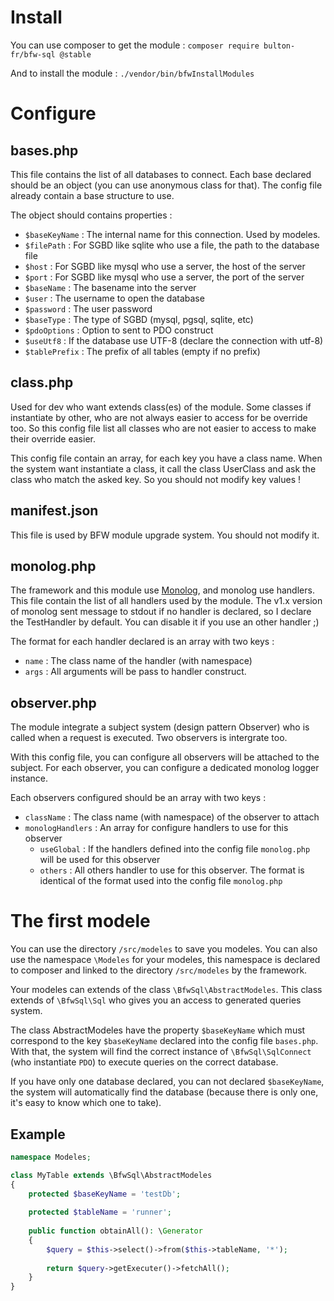 # Install

You can use composer to get the module : `composer require bulton-fr/bfw-sql @stable`

And to install the module : `./vendor/bin/bfwInstallModules`

# Configure

## bases.php

This file contains the list of all databases to connect.
Each base declared should be an object (you can use anonymous class for that).
The config file already contain a base structure to use.

The object should contains properties :
* `$baseKeyName` : The internal name for this connection. Used by modeles.
* `$filePath` : For SGBD like sqlite who use a file, the path to the database file
* `$host` : For SGBD like mysql who use a server, the host of the server
* `$port` : For SGBD like mysql who use a server, the port of the server
* `$baseName` : The basename into the server
* `$user` : The username to open the database
* `$password` : The user password
* `$baseType` : The type of SGBD (mysql, pgsql, sqlite, etc)
* `$pdoOptions` : Option to sent to PDO construct
* `$useUtf8` : If the database use UTF-8 (declare the connection with utf-8)
* `$tablePrefix` : The prefix of all tables (empty if no prefix)

## class.php

Used for dev who want extends class(es) of the module.
Some classes if instantiate by other, who are not always easier to access for be override too.
So this config file list all classes who are not easier to access to make their override easier.

This config file contain an array, for each key you have a class name.
When the system want instantiate a class, it call the class UserClass and ask the class who match the asked key.
So you should not modify key values !

## manifest.json

This file is used by BFW module upgrade system. You should not modify it.

## monolog.php

The framework and this module use [Monolog](https://github.com/Seldaek/monolog), and monolog use handlers.
This file contain the list of all handlers used by the module.
The v1.x version of monolog sent message to stdout if no handler is declared, so I declare the TestHandler by default.
You can disable it if you use an other handler ;)

The format for each handler declared is an array with two keys :
* `name` : The class name of the handler (with namespace)
* `args` : All arguments will be pass to handler construct.

## observer.php

The module integrate a subject system (design pattern Observer) who is called when a request is executed. Two observers is intergrate too.

With this config file, you can configure all observers will be attached to the subject.
For each observer, you can configure a dedicated monolog logger instance.

Each observers configured should be an array with two keys :
* `className` : The class name (with namespace) of the observer to attach
* `monologHandlers` : An array for configure handlers to use for this observer
  * `useGlobal` : If the handlers defined into the config file `monolog.php` will be used for this observer
  * `others` : All others handler to use for this observer.
The format is identical of the format used into the config file `monolog.php`

# The first modele

You can use the directory `/src/modeles` to save you modeles.
You can also use the namespace `\Modeles` for your modeles, this namespace is declared to composer and linked to the directory `/src/modeles` by the framework.

Your modeles can extends of the class `\BfwSql\AbstractModeles`.
This class extends of `\BfwSql\Sql` who gives you an access to generated queries system.

The class AbstractModeles have the property `$baseKeyName` which must correspond to the key `$baseKeyName` declared into the config file `bases.php`.
With that, the system will find the correct instance of `\BfwSql\SqlConnect` (who instantiate `PDO`) to execute queries on the correct database.

If you have only one database declared, you can not declared `$baseKeyName`, the system will automatically find the database (because there is only one, it's easy to know which one to take).

## Example

```php
namespace Modeles;

class MyTable extends \BfwSql\AbstractModeles
{
    protected $baseKeyName = 'testDb';
    
    protected $tableName = 'runner';
    
    public function obtainAll(): \Generator
    {
        $query = $this->select()->from($this->tableName, '*');
        
        return $query->getExecuter()->fetchAll();
    }
}
```
